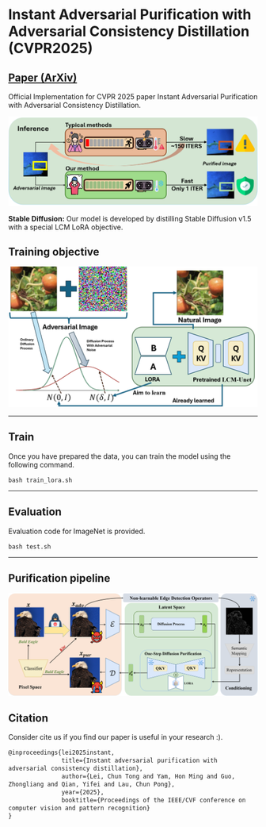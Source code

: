 # Instant Adversarial Purification with Adversarial Consistency Distillation (CVPR2025)
## [Paper (ArXiv)](https://arxiv.org/abs/2408.17064) 

Official Implementation for CVPR 2025 paper Instant Adversarial Purification with Adversarial Consistency Distillation.

![teaser](asset/teaser.png)


**Stable Diffusion:** Our model is developed by distilling Stable Diffusion v1.5 with a special LCM LoRA objective.
## Training objective
![obj](asset/pipeline_l.png)

---
## Train
Once you have prepared the data, you can train the model using the following command. 

```
bash train_lora.sh
```
---
## Evaluation
Evaluation code for ImageNet is provided.

```
bash test.sh
```
---
## Purification pipeline
![more](asset/pipeline_r.png)


## Citation
Consider cite us if you find our paper is useful in your research :).
```
@inproceedings{lei2025instant,
               title={Instant adversarial purification with adversarial consistency distillation},
               author={Lei, Chun Tong and Yam, Hon Ming and Guo, Zhongliang and Qian, Yifei and Lau, Chun Pong},
               year={2025},
               booktitle={Proceedings of the IEEE/CVF conference on computer vision and pattern recognition}
}
```
